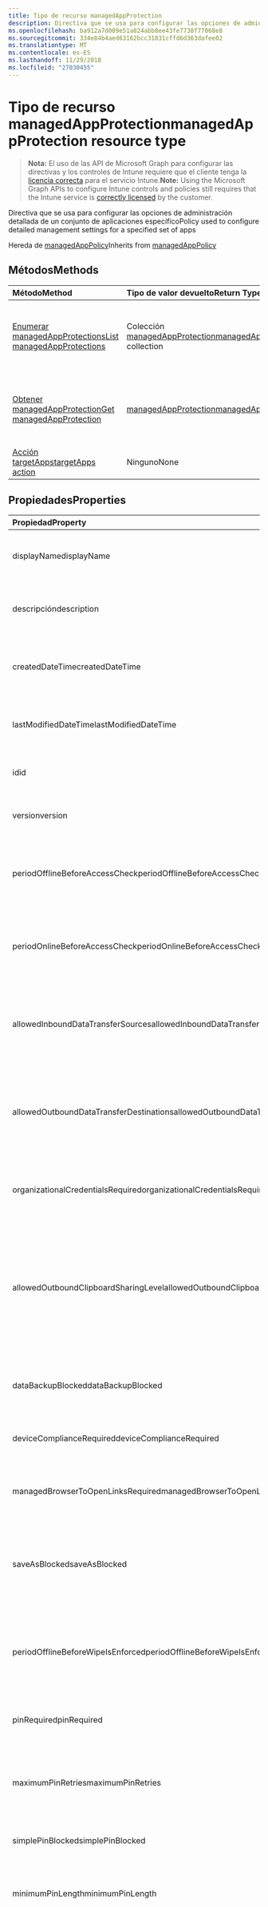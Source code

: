 ```yaml
---
title: Tipo de recurso managedAppProtection
description: Directiva que se usa para configurar las opciones de administración detallada de un conjunto de aplicaciones específico
ms.openlocfilehash: ba912a7d009e51a824abb8ee43fe7738f77068e8
ms.sourcegitcommit: 334e84b4aed63162bcc31831cffd6d363dafee02
ms.translationtype: MT
ms.contentlocale: es-ES
ms.lasthandoff: 11/29/2018
ms.locfileid: "27030455"
---
```

# <a name="managedappprotection-resource-type"></a><span data-ttu-id="de999-103">Tipo de recurso managedAppProtection</span><span class="sxs-lookup"><span data-stu-id="de999-103">managedAppProtection resource type</span></span>

> <span data-ttu-id="de999-104">**Nota:** El uso de las API de Microsoft Graph para configurar las directivas y los controles de Intune requiere que el cliente tenga la [licencia correcta](https://go.microsoft.com/fwlink/?linkid=839381) para el servicio Intune.</span><span class="sxs-lookup"><span data-stu-id="de999-104">**Note:** Using the Microsoft Graph APIs to configure Intune controls and policies still requires that the Intune service is [correctly licensed](https://go.microsoft.com/fwlink/?linkid=839381) by the customer.</span></span>

<span data-ttu-id="de999-105">Directiva que se usa para configurar las opciones de administración detallada de un conjunto de aplicaciones específico</span><span class="sxs-lookup"><span data-stu-id="de999-105">Policy used to configure detailed management settings for a specified set of apps</span></span>

<span data-ttu-id="de999-106">Hereda de [managedAppPolicy](../resources/intune-mam-managedapppolicy.md)</span><span class="sxs-lookup"><span data-stu-id="de999-106">Inherits from [managedAppPolicy](../resources/intune-mam-managedapppolicy.md)</span></span>

## <a name="methods"></a><span data-ttu-id="de999-107">Métodos</span><span class="sxs-lookup"><span data-stu-id="de999-107">Methods</span></span>
|<span data-ttu-id="de999-108">Método</span><span class="sxs-lookup"><span data-stu-id="de999-108">Method</span></span>|<span data-ttu-id="de999-109">Tipo de valor devuelto</span><span class="sxs-lookup"><span data-stu-id="de999-109">Return Type</span></span>|<span data-ttu-id="de999-110">Descripción</span><span class="sxs-lookup"><span data-stu-id="de999-110">Description</span></span>|
|:---|:---|:---|
|[<span data-ttu-id="de999-111">Enumerar managedAppProtections</span><span class="sxs-lookup"><span data-stu-id="de999-111">List managedAppProtections</span></span>](../api/intune-mam-managedappprotection-list.md)|<span data-ttu-id="de999-112">Colección [managedAppProtection](../resources/intune-mam-managedappprotection.md)</span><span class="sxs-lookup"><span data-stu-id="de999-112">[managedAppProtection](../resources/intune-mam-managedappprotection.md) collection</span></span>|<span data-ttu-id="de999-113">Enumere las propiedades y las relaciones de los objetos [managedAppProtection](../resources/intune-mam-managedappprotection.md).</span><span class="sxs-lookup"><span data-stu-id="de999-113">List properties and relationships of the [managedAppProtection](../resources/intune-mam-managedappprotection.md) objects.</span></span>|
|[<span data-ttu-id="de999-114">Obtener managedAppProtection</span><span class="sxs-lookup"><span data-stu-id="de999-114">Get managedAppProtection</span></span>](../api/intune-mam-managedappprotection-get.md)|[<span data-ttu-id="de999-115">managedAppProtection</span><span class="sxs-lookup"><span data-stu-id="de999-115">managedAppProtection</span></span>](../resources/intune-mam-managedappprotection.md)|<span data-ttu-id="de999-116">Lea las propiedades y las relaciones del objeto [managedAppProtection](../resources/intune-mam-managedappprotection.md).</span><span class="sxs-lookup"><span data-stu-id="de999-116">Read properties and relationships of the [managedAppProtection](../resources/intune-mam-managedappprotection.md) object.</span></span>|
|[<span data-ttu-id="de999-117">Acción targetApps</span><span class="sxs-lookup"><span data-stu-id="de999-117">targetApps action</span></span>](../api/intune-mam-managedappprotection-targetapps.md)|<span data-ttu-id="de999-118">Ninguno</span><span class="sxs-lookup"><span data-stu-id="de999-118">None</span></span>|<span data-ttu-id="de999-119">Todavía no documentado</span><span class="sxs-lookup"><span data-stu-id="de999-119">Not yet documented</span></span>|

## <a name="properties"></a><span data-ttu-id="de999-120">Propiedades</span><span class="sxs-lookup"><span data-stu-id="de999-120">Properties</span></span>
|<span data-ttu-id="de999-121">Propiedad</span><span class="sxs-lookup"><span data-stu-id="de999-121">Property</span></span>|<span data-ttu-id="de999-122">Tipo</span><span class="sxs-lookup"><span data-stu-id="de999-122">Type</span></span>|<span data-ttu-id="de999-123">Descripción</span><span class="sxs-lookup"><span data-stu-id="de999-123">Description</span></span>|
|:---|:---|:---|
|<span data-ttu-id="de999-124">displayName</span><span class="sxs-lookup"><span data-stu-id="de999-124">displayName</span></span>|<span data-ttu-id="de999-125">String</span><span class="sxs-lookup"><span data-stu-id="de999-125">String</span></span>|<span data-ttu-id="de999-126">Nombre para mostrar de la directiva.</span><span class="sxs-lookup"><span data-stu-id="de999-126">Policy display name.</span></span> <span data-ttu-id="de999-127">Heredado de [managedAppPolicy](../resources/intune-mam-managedapppolicy.md).</span><span class="sxs-lookup"><span data-stu-id="de999-127">Inherited from [managedAppPolicy](../resources/intune-mam-managedapppolicy.md)</span></span>|
|<span data-ttu-id="de999-128">descripción</span><span class="sxs-lookup"><span data-stu-id="de999-128">description</span></span>|<span data-ttu-id="de999-129">String</span><span class="sxs-lookup"><span data-stu-id="de999-129">String</span></span>|<span data-ttu-id="de999-130">Descripción de la directiva.</span><span class="sxs-lookup"><span data-stu-id="de999-130">The policy's description.</span></span> <span data-ttu-id="de999-131">Heredado de [managedAppPolicy](../resources/intune-mam-managedapppolicy.md).</span><span class="sxs-lookup"><span data-stu-id="de999-131">Inherited from [managedAppPolicy](../resources/intune-mam-managedapppolicy.md)</span></span>|
|<span data-ttu-id="de999-132">createdDateTime</span><span class="sxs-lookup"><span data-stu-id="de999-132">createdDateTime</span></span>|<span data-ttu-id="de999-133">DateTimeOffset</span><span class="sxs-lookup"><span data-stu-id="de999-133">DateTimeOffset</span></span>|<span data-ttu-id="de999-134">Fecha y hora de creación de la directiva.</span><span class="sxs-lookup"><span data-stu-id="de999-134">The date and time the policy was created.</span></span> <span data-ttu-id="de999-135">Heredado de [managedAppPolicy](../resources/intune-mam-managedapppolicy.md).</span><span class="sxs-lookup"><span data-stu-id="de999-135">Inherited from [managedAppPolicy](../resources/intune-mam-managedapppolicy.md)</span></span>|
|<span data-ttu-id="de999-136">lastModifiedDateTime</span><span class="sxs-lookup"><span data-stu-id="de999-136">lastModifiedDateTime</span></span>|<span data-ttu-id="de999-137">DateTimeOffset</span><span class="sxs-lookup"><span data-stu-id="de999-137">DateTimeOffset</span></span>|<span data-ttu-id="de999-138">Última vez que se modificó la directiva.</span><span class="sxs-lookup"><span data-stu-id="de999-138">Last time the policy was modified.</span></span> <span data-ttu-id="de999-139">Heredado de [managedAppPolicy](../resources/intune-mam-managedapppolicy.md).</span><span class="sxs-lookup"><span data-stu-id="de999-139">Inherited from [managedAppPolicy](../resources/intune-mam-managedapppolicy.md)</span></span>|
|<span data-ttu-id="de999-140">id</span><span class="sxs-lookup"><span data-stu-id="de999-140">id</span></span>|<span data-ttu-id="de999-141">String</span><span class="sxs-lookup"><span data-stu-id="de999-141">String</span></span>|<span data-ttu-id="de999-142">Clave de la entidad.</span><span class="sxs-lookup"><span data-stu-id="de999-142">Key of the entity.</span></span> <span data-ttu-id="de999-143">Heredado de [managedAppPolicy](../resources/intune-mam-managedapppolicy.md).</span><span class="sxs-lookup"><span data-stu-id="de999-143">Inherited from [managedAppPolicy](../resources/intune-mam-managedapppolicy.md)</span></span>|
|<span data-ttu-id="de999-144">version</span><span class="sxs-lookup"><span data-stu-id="de999-144">version</span></span>|<span data-ttu-id="de999-145">String</span><span class="sxs-lookup"><span data-stu-id="de999-145">String</span></span>|<span data-ttu-id="de999-146">Versión de la entidad.</span><span class="sxs-lookup"><span data-stu-id="de999-146">Version of the entity.</span></span> <span data-ttu-id="de999-147">Heredado de [managedAppPolicy](../resources/intune-mam-managedapppolicy.md).</span><span class="sxs-lookup"><span data-stu-id="de999-147">Inherited from [managedAppPolicy](../resources/intune-mam-managedapppolicy.md)</span></span>|
|<span data-ttu-id="de999-148">periodOfflineBeforeAccessCheck</span><span class="sxs-lookup"><span data-stu-id="de999-148">periodOfflineBeforeAccessCheck</span></span>|<span data-ttu-id="de999-149">Duración</span><span class="sxs-lookup"><span data-stu-id="de999-149">Duration</span></span>|<span data-ttu-id="de999-150">El período tras el cual se comprueba el acceso cuando el dispositivo no está conectado a Internet.</span><span class="sxs-lookup"><span data-stu-id="de999-150">The period after which access is checked when the device is not connected to the internet.</span></span>|
|<span data-ttu-id="de999-151">periodOnlineBeforeAccessCheck</span><span class="sxs-lookup"><span data-stu-id="de999-151">periodOnlineBeforeAccessCheck</span></span>|<span data-ttu-id="de999-152">Duración</span><span class="sxs-lookup"><span data-stu-id="de999-152">Duration</span></span>|<span data-ttu-id="de999-153">El período tras el cual se comprueba el acceso cuando el dispositivo está conectado a Internet.</span><span class="sxs-lookup"><span data-stu-id="de999-153">The period after which access is checked when the device is connected to the internet.</span></span>|
|<span data-ttu-id="de999-154">allowedInboundDataTransferSources</span><span class="sxs-lookup"><span data-stu-id="de999-154">allowedInboundDataTransferSources</span></span>|[<span data-ttu-id="de999-155">managedAppDataTransferLevel</span><span class="sxs-lookup"><span data-stu-id="de999-155">managedAppDataTransferLevel</span></span>](../resources/intune-mam-managedappdatatransferlevel.md)|<span data-ttu-id="de999-156">Orígenes desde los que permite la transferencia de datos.</span><span class="sxs-lookup"><span data-stu-id="de999-156">Sources from which data is allowed to be transferred.</span></span> <span data-ttu-id="de999-157">Los valores posibles son: `allApps`, `managedApps` y `none`.</span><span class="sxs-lookup"><span data-stu-id="de999-157">Possible values are: `allApps`, `managedApps`, `none`.</span></span>|
|<span data-ttu-id="de999-158">allowedOutboundDataTransferDestinations</span><span class="sxs-lookup"><span data-stu-id="de999-158">allowedOutboundDataTransferDestinations</span></span>|[<span data-ttu-id="de999-159">managedAppDataTransferLevel</span><span class="sxs-lookup"><span data-stu-id="de999-159">managedAppDataTransferLevel</span></span>](../resources/intune-mam-managedappdatatransferlevel.md)|<span data-ttu-id="de999-160">Destinos a los que permite la transferencia de datos.</span><span class="sxs-lookup"><span data-stu-id="de999-160">Destinations to which data is allowed to be transferred.</span></span> <span data-ttu-id="de999-161">Los valores posibles son: `allApps`, `managedApps` y `none`.</span><span class="sxs-lookup"><span data-stu-id="de999-161">Possible values are: `allApps`, `managedApps`, `none`.</span></span>|
|<span data-ttu-id="de999-162">organizationalCredentialsRequired</span><span class="sxs-lookup"><span data-stu-id="de999-162">organizationalCredentialsRequired</span></span>|<span data-ttu-id="de999-163">Booleano</span><span class="sxs-lookup"><span data-stu-id="de999-163">Boolean</span></span>|<span data-ttu-id="de999-164">Indica si son necesarias las credenciales de la organización para usar la aplicación.</span><span class="sxs-lookup"><span data-stu-id="de999-164">Indicates whether organizational credentials are required for app use.</span></span>|
|<span data-ttu-id="de999-165">allowedOutboundClipboardSharingLevel</span><span class="sxs-lookup"><span data-stu-id="de999-165">allowedOutboundClipboardSharingLevel</span></span>|[<span data-ttu-id="de999-166">managedAppClipboardSharingLevel</span><span class="sxs-lookup"><span data-stu-id="de999-166">managedAppClipboardSharingLevel</span></span>](../resources/intune-mam-managedappclipboardsharinglevel.md)|<span data-ttu-id="de999-167">El nivel al que puede compartirse el Portapapeles entre aplicaciones en el dispositivo administrado.</span><span class="sxs-lookup"><span data-stu-id="de999-167">The level to which the clipboard may be shared between apps on the managed device.</span></span> <span data-ttu-id="de999-168">Los valores posibles son: `allApps`, `managedAppsWithPasteIn`, `managedApps` y `blocked`.</span><span class="sxs-lookup"><span data-stu-id="de999-168">Possible values are: `allApps`, `managedAppsWithPasteIn`, `managedApps`, `blocked`.</span></span>|
|<span data-ttu-id="de999-169">dataBackupBlocked</span><span class="sxs-lookup"><span data-stu-id="de999-169">dataBackupBlocked</span></span>|<span data-ttu-id="de999-170">Booleano</span><span class="sxs-lookup"><span data-stu-id="de999-170">Boolean</span></span>|<span data-ttu-id="de999-171">Indica si se bloquea la copia de seguridad de los datos de la aplicación administrada.</span><span class="sxs-lookup"><span data-stu-id="de999-171">Indicates whether the backup of a managed app's data is blocked.</span></span>|
|<span data-ttu-id="de999-172">deviceComplianceRequired</span><span class="sxs-lookup"><span data-stu-id="de999-172">deviceComplianceRequired</span></span>|<span data-ttu-id="de999-173">Booleano</span><span class="sxs-lookup"><span data-stu-id="de999-173">Boolean</span></span>|<span data-ttu-id="de999-174">Indica si se requiere el cumplimiento del dispositivo.</span><span class="sxs-lookup"><span data-stu-id="de999-174">Indicates whether device compliance is required.</span></span>|
|<span data-ttu-id="de999-175">managedBrowserToOpenLinksRequired</span><span class="sxs-lookup"><span data-stu-id="de999-175">managedBrowserToOpenLinksRequired</span></span>|<span data-ttu-id="de999-176">Booleano</span><span class="sxs-lookup"><span data-stu-id="de999-176">Boolean</span></span>|<span data-ttu-id="de999-177">Indica si se deberían abrir los vínculos de Internet en la aplicación del explorador administrado.</span><span class="sxs-lookup"><span data-stu-id="de999-177">Indicates whether internet links should be opened in the managed browser app.</span></span>|
|<span data-ttu-id="de999-178">saveAsBlocked</span><span class="sxs-lookup"><span data-stu-id="de999-178">saveAsBlocked</span></span>|<span data-ttu-id="de999-179">Booleano</span><span class="sxs-lookup"><span data-stu-id="de999-179">Boolean</span></span>|<span data-ttu-id="de999-180">Indica si los usuarios pueden usar el elemento de menú "Guardar como" para guardar una copia de los archivos protegidos.</span><span class="sxs-lookup"><span data-stu-id="de999-180">Indicates whether users may use the "Save As" menu item to save a copy of protected files.</span></span>|
|<span data-ttu-id="de999-181">periodOfflineBeforeWipeIsEnforced</span><span class="sxs-lookup"><span data-stu-id="de999-181">periodOfflineBeforeWipeIsEnforced</span></span>|<span data-ttu-id="de999-182">Duración</span><span class="sxs-lookup"><span data-stu-id="de999-182">Duration</span></span>|<span data-ttu-id="de999-183">La cantidad de tiempo que una aplicación puede estar desconectada de Internet antes de que se borren los datos administrados.</span><span class="sxs-lookup"><span data-stu-id="de999-183">The amount of time an app is allowed to remain disconnected from the internet before all managed data it is wiped.</span></span>|
|<span data-ttu-id="de999-184">pinRequired</span><span class="sxs-lookup"><span data-stu-id="de999-184">pinRequired</span></span>|<span data-ttu-id="de999-185">Booleano</span><span class="sxs-lookup"><span data-stu-id="de999-185">Boolean</span></span>|<span data-ttu-id="de999-186">Indica si se requiere un PIN de nivel de aplicación.</span><span class="sxs-lookup"><span data-stu-id="de999-186">Indicates whether an app-level pin is required.</span></span>|
|<span data-ttu-id="de999-187">maximumPinRetries</span><span class="sxs-lookup"><span data-stu-id="de999-187">maximumPinRetries</span></span>|<span data-ttu-id="de999-188">Int32</span><span class="sxs-lookup"><span data-stu-id="de999-188">Int32</span></span>|<span data-ttu-id="de999-189">Número máximo de reintentos de pin incorrecto intentos antes de la aplicación administrada se bloquea o se borre.</span><span class="sxs-lookup"><span data-stu-id="de999-189">Maximum number of incorrect pin retry attempts before the managed app is either blocked or wiped.</span></span>|
|<span data-ttu-id="de999-190">simplePinBlocked</span><span class="sxs-lookup"><span data-stu-id="de999-190">simplePinBlocked</span></span>|<span data-ttu-id="de999-191">Booleano</span><span class="sxs-lookup"><span data-stu-id="de999-191">Boolean</span></span>|<span data-ttu-id="de999-192">Indica si simplePin está bloqueado.</span><span class="sxs-lookup"><span data-stu-id="de999-192">Indicates whether simplePin is blocked.</span></span>|
|<span data-ttu-id="de999-193">minimumPinLength</span><span class="sxs-lookup"><span data-stu-id="de999-193">minimumPinLength</span></span>|<span data-ttu-id="de999-194">Int32</span><span class="sxs-lookup"><span data-stu-id="de999-194">Int32</span></span>|<span data-ttu-id="de999-195">Longitud mínima de PIN necesaria para un PIN de nivel de aplicación si PinRequired se establece en True</span><span class="sxs-lookup"><span data-stu-id="de999-195">Minimum pin length required for an app-level pin if PinRequired is set to True</span></span>|
|<span data-ttu-id="de999-196">pinCharacterSet</span><span class="sxs-lookup"><span data-stu-id="de999-196">pinCharacterSet</span></span>|[<span data-ttu-id="de999-197">managedAppPinCharacterSet</span><span class="sxs-lookup"><span data-stu-id="de999-197">managedAppPinCharacterSet</span></span>](../resources/intune-mam-managedapppincharacterset.md)|<span data-ttu-id="de999-198">Conjunto de caracteres que se puede usar para un PIN de nivel de aplicación si PinRequired se establece en True.</span><span class="sxs-lookup"><span data-stu-id="de999-198">Character set which may be used for an app-level pin if PinRequired is set to True.</span></span> <span data-ttu-id="de999-199">Los valores posibles son: `numeric` y `alphanumericAndSymbol`.</span><span class="sxs-lookup"><span data-stu-id="de999-199">Possible values are: `numeric`, `alphanumericAndSymbol`.</span></span>|
|<span data-ttu-id="de999-200">periodBeforePinReset</span><span class="sxs-lookup"><span data-stu-id="de999-200">periodBeforePinReset</span></span>|<span data-ttu-id="de999-201">Duración</span><span class="sxs-lookup"><span data-stu-id="de999-201">Duration</span></span>|<span data-ttu-id="de999-202">TimePeriod antes de que se deba restablecer el PIN de todos los niveles si PinRequired se establece en True.</span><span class="sxs-lookup"><span data-stu-id="de999-202">TimePeriod before the all-level pin must be reset if PinRequired is set to True.</span></span>|
|<span data-ttu-id="de999-203">allowedDataStorageLocations</span><span class="sxs-lookup"><span data-stu-id="de999-203">allowedDataStorageLocations</span></span>|<span data-ttu-id="de999-204">colección de [managedAppDataStorageLocation](../resources/intune-mam-managedappdatastoragelocation.md)</span><span class="sxs-lookup"><span data-stu-id="de999-204">[managedAppDataStorageLocation](../resources/intune-mam-managedappdatastoragelocation.md) collection</span></span>|<span data-ttu-id="de999-205">Ubicaciones de almacenamiento de datos en las que un usuario puede almacenar datos administrados.</span><span class="sxs-lookup"><span data-stu-id="de999-205">Data storage locations where a user may store managed data.</span></span>|
|<span data-ttu-id="de999-206">contactSyncBlocked</span><span class="sxs-lookup"><span data-stu-id="de999-206">contactSyncBlocked</span></span>|<span data-ttu-id="de999-207">Booleano</span><span class="sxs-lookup"><span data-stu-id="de999-207">Boolean</span></span>|<span data-ttu-id="de999-208">Indica si se pueden sincronizar los contactos en el dispositivo del usuario.</span><span class="sxs-lookup"><span data-stu-id="de999-208">Indicates whether contacts can be synced to the user's device.</span></span>|
|<span data-ttu-id="de999-209">printBlocked</span><span class="sxs-lookup"><span data-stu-id="de999-209">printBlocked</span></span>|<span data-ttu-id="de999-210">Booleano</span><span class="sxs-lookup"><span data-stu-id="de999-210">Boolean</span></span>|<span data-ttu-id="de999-211">Indica si se puede imprimir desde las aplicaciones administradas.</span><span class="sxs-lookup"><span data-stu-id="de999-211">Indicates whether printing is allowed from managed apps.</span></span>|
|<span data-ttu-id="de999-212">fingerprintBlocked</span><span class="sxs-lookup"><span data-stu-id="de999-212">fingerprintBlocked</span></span>|<span data-ttu-id="de999-213">Booleano</span><span class="sxs-lookup"><span data-stu-id="de999-213">Boolean</span></span>|<span data-ttu-id="de999-214">Indica si se permite el uso del lector de huella digital en lugar de un PIN si PinRequired se establece en True.</span><span class="sxs-lookup"><span data-stu-id="de999-214">Indicates whether use of the fingerprint reader is allowed in place of a pin if PinRequired is set to True.</span></span>|
|<span data-ttu-id="de999-215">disableAppPinIfDevicePinIsSet</span><span class="sxs-lookup"><span data-stu-id="de999-215">disableAppPinIfDevicePinIsSet</span></span>|<span data-ttu-id="de999-216">Booleano</span><span class="sxs-lookup"><span data-stu-id="de999-216">Boolean</span></span>|<span data-ttu-id="de999-217">Indica si es necesario el uso del PIN de la aplicación si se establece el PIN del dispositivo.</span><span class="sxs-lookup"><span data-stu-id="de999-217">Indicates whether use of the app pin is required if the device pin is set.</span></span>|
|<span data-ttu-id="de999-218">minimumRequiredOsVersion</span><span class="sxs-lookup"><span data-stu-id="de999-218">minimumRequiredOsVersion</span></span>|<span data-ttu-id="de999-219">String</span><span class="sxs-lookup"><span data-stu-id="de999-219">String</span></span>|<span data-ttu-id="de999-220">Las versiones anteriores a la versión especificada impedirán que la aplicación administrada obtenga acceso a los datos de la compañía.</span><span class="sxs-lookup"><span data-stu-id="de999-220">Versions less than the specified version will block the managed app from accessing company data.</span></span>|
|<span data-ttu-id="de999-221">minimumWarningOsVersion</span><span class="sxs-lookup"><span data-stu-id="de999-221">minimumWarningOsVersion</span></span>|<span data-ttu-id="de999-222">String</span><span class="sxs-lookup"><span data-stu-id="de999-222">String</span></span>|<span data-ttu-id="de999-223">Las versiones anteriores a la versión especificada provocarán un mensaje de advertencia en la aplicación administrada que intenta obtener acceso a los datos de la compañía.</span><span class="sxs-lookup"><span data-stu-id="de999-223">Versions less than the specified version will result in warning message on the managed app from accessing company data.</span></span>|
|<span data-ttu-id="de999-224">minimumRequiredAppVersion</span><span class="sxs-lookup"><span data-stu-id="de999-224">minimumRequiredAppVersion</span></span>|<span data-ttu-id="de999-225">String</span><span class="sxs-lookup"><span data-stu-id="de999-225">String</span></span>|<span data-ttu-id="de999-226">Las versiones anteriores a la versión especificada impedirán que la aplicación administrada obtenga acceso a los datos de la compañía.</span><span class="sxs-lookup"><span data-stu-id="de999-226">Versions less than the specified version will block the managed app from accessing company data.</span></span>|
|<span data-ttu-id="de999-227">minimumWarningAppVersion</span><span class="sxs-lookup"><span data-stu-id="de999-227">minimumWarningAppVersion</span></span>|<span data-ttu-id="de999-228">String</span><span class="sxs-lookup"><span data-stu-id="de999-228">String</span></span>|<span data-ttu-id="de999-229">Las versiones anteriores a la versión especificada provocarán un mensaje de advertencia en la aplicación administrada.</span><span class="sxs-lookup"><span data-stu-id="de999-229">Versions less than the specified version will result in warning message on the managed app.</span></span>|

## <a name="relationships"></a><span data-ttu-id="de999-230">Relaciones</span><span class="sxs-lookup"><span data-stu-id="de999-230">Relationships</span></span>
<span data-ttu-id="de999-231">Ninguna</span><span class="sxs-lookup"><span data-stu-id="de999-231">None</span></span>
## <a name="json-representation"></a><span data-ttu-id="de999-232">Representación JSON</span><span class="sxs-lookup"><span data-stu-id="de999-232">JSON Representation</span></span>
<span data-ttu-id="de999-233">Aquí tiene una representación JSON del recurso.</span><span class="sxs-lookup"><span data-stu-id="de999-233">Here is a JSON representation of the resource.</span></span>
<!-- {
  "blockType": "resource",
  "keyProperty": "id",
  "@odata.type": "microsoft.graph.managedAppProtection"
}
-->
``` json
{
  "@odata.type": "#microsoft.graph.managedAppProtection",
  "displayName": "String",
  "description": "String",
  "createdDateTime": "String (timestamp)",
  "lastModifiedDateTime": "String (timestamp)",
  "id": "String (identifier)",
  "version": "String",
  "periodOfflineBeforeAccessCheck": "String (duration)",
  "periodOnlineBeforeAccessCheck": "String (duration)",
  "allowedInboundDataTransferSources": "String",
  "allowedOutboundDataTransferDestinations": "String",
  "organizationalCredentialsRequired": true,
  "allowedOutboundClipboardSharingLevel": "String",
  "dataBackupBlocked": true,
  "deviceComplianceRequired": true,
  "managedBrowserToOpenLinksRequired": true,
  "saveAsBlocked": true,
  "periodOfflineBeforeWipeIsEnforced": "String (duration)",
  "pinRequired": true,
  "maximumPinRetries": 1024,
  "simplePinBlocked": true,
  "minimumPinLength": 1024,
  "pinCharacterSet": "String",
  "periodBeforePinReset": "String (duration)",
  "allowedDataStorageLocations": [
    "String"
  ],
  "contactSyncBlocked": true,
  "printBlocked": true,
  "fingerprintBlocked": true,
  "disableAppPinIfDevicePinIsSet": true,
  "minimumRequiredOsVersion": "String",
  "minimumWarningOsVersion": "String",
  "minimumRequiredAppVersion": "String",
  "minimumWarningAppVersion": "String"
}
```

<!-- {
  "type": "#page.annotation",
  "suppressions": [
     "Warning: /api-reference/v1.0/resources/intune-mam-managedappprotection.md/microsoft.graph.managedAppProtection/allowedDataStorageLocations:
      Inconsistent types between parameter (String) and table (Object)"
  ],
}
-->


